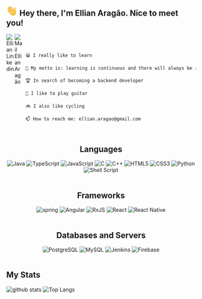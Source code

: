## <img src="https://raw.githubusercontent.com/ABSphreak/ABSphreak/master/gifs/Hi.gif" width="30px"> Hey there, I'm Ellian Aragão. Nice to meet you!

<a href="https://www.linkedin.com/in/ellian-arag%C3%A3o-dias-22192a159/">
  <img align="left" alt="Ellian Linkedin" width="22px" src="https://raw.githubusercontent.com/peterthehan/peterthehan/master/assets/linkedin.svg" />
</a>

<a href="mailto:ellian.aragao@gmail.com">
  <img align="left" alt="Mail Ellian Aragão" width="22px" src="https://www.vectorlogo.zone/logos/gmail/gmail-icon.svg" />
</a>

<br/><br/>

```markdown
 😀 I really like to learn
 
 🚀 My motto is: learning is continuous and there will always be a next level
 
 🏆 In search of becoming a backend developer
 
 🎸 I like to play guitar
 
 🚲 I also like cycling 
 
 📫 How to reach me: ellian.aragao@gmail.com
```

<br/>


<div align="center">
	<h2>Languages</h2>
  	<img alt="Java" src="https://img.shields.io/badge/Java-ED8B00?style=for-the-badge&logo=java&logoColor=white"/>
	<img alt="TypeScript" src="https://img.shields.io/badge/typescript-%23007ACC.svg?&style=for-the-badge&logo=typescript&logoColor=white"/>
	<img alt="JavaScript" src="https://img.shields.io/badge/javascript-%23323330.svg?style=for-the-badge&logo=javascript&logoColor=%23F7DF1E"/>
	<img alt="C" src="https://img.shields.io/badge/c-%2300599C.svg?&style=for-the-badge&logo=c&logoColor=white"/>
	<img alt="C++" src="https://img.shields.io/badge/c++-%2300599C.svg?&style=for-the-badge&logo=c%2B%2B&ogoColor=white"/>
	<img alt="HTML5" src="https://img.shields.io/badge/html5-%23E34F26.svg?style=for-the-badge&logo=html5&logoColor=white"/>
	<img alt="CSS3" src="https://img.shields.io/badge/css3-%231572B6.svg?style=for-the-badge&logo=css3&logoColor=white"/>
	<img alt="Python" src="https://img.shields.io/badge/python-%2314354C.svg?style=for-the-badge&logo=python&logoColor=white"/>
	<img alt="Shell Script" src="https://img.shields.io/badge/shell_script-%23121011.svg?style=for-the-badge&logo=gnu-bash&logoColor=white"/>
</div>

<br/>

<div align="center">
	<h2>Frameworks</h2>
    <img alt="spring" src="https://img.shields.io/badge/Spring-6DB33F?style=for-the-badge&logo=spring&logoColor=white"/>
	<img alt="Angular" src="https://img.shields.io/badge/angular-%23DD0031.svg?&style=for-the-badge&logo=angular&logoColor=white"/>
	<img alt="RxJS" src="https://img.shields.io/badge/rxjs-%23B7178C.svg?&style=for-the-badge&logo=reactivex&logoColor=white"/>
	<img alt="React" src="https://img.shields.io/badge/react-%2320232a.svg?&style=for-the-badge&logo=react&logoColor=%2361DAFB"/>
	<img alt="React Native" src="https://img.shields.io/badge/react_native-%2320232a.svg?&style=for-the-badge&logo=react&logoColor=%2361DAFB"/>
</div>

<br/>

<div align="center">
	<h2>Databases and Servers</h2>
    <img alt="PostgreSQL" src="https://img.shields.io/badge/PostgreSQL-316192?style=for-the-badge&logo=postgresql&logoColor=white"/>
    <img alt="MySQL" src="https://img.shields.io/badge/mysql-%2300f.svg?&style=for-the-badge&logo=mysql&logoColor=white"/>
	<img alt="Jenkins" src="https://img.shields.io/badge/jenkins-%232C5263.svg?&style=for-the-badge&logo=jenkins&logoColor=white"/>
	<img alt="Firebase" src="https://img.shields.io/badge/firebase-%23039BE5.svg?&style=for-the-badge&logo=firebase"/>
</div>

<br/>

## My Stats

![github stats](https://github-readme-stats.vercel.app/api?username=ellian-aragao&show_icons=true&title_color=ffc857&icon_color=8ac926&text_color=daf7dc&bg_color=151515&hide=["stars"])
![Top Langs](https://github-readme-stats.vercel.app/api/top-langs/?username=ellian-aragao&layout=compact&title_color=ffc857&text_color=daf7dc&bg_color=151515)
 

